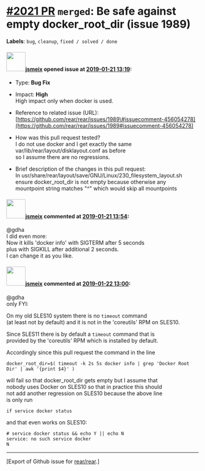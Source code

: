 [\#2021 PR](https://github.com/rear/rear/pull/2021) `merged`: Be safe against empty docker\_root\_dir (issue 1989)
==================================================================================================================

**Labels**: `bug`, `cleanup`, `fixed / solved / done`

#### <img src="https://avatars.githubusercontent.com/u/1788608?u=925fc54e2ce01551392622446ece427f51e2f0ce&v=4" width="50">[jsmeix](https://github.com/jsmeix) opened issue at [2019-01-21 13:19](https://github.com/rear/rear/pull/2021):

-   Type: **Bug Fix**

-   Impact: **High**  
    High impact only when docker is used.

-   Reference to related issue (URL):  
    [https://github.com/rear/rear/issues/1989\#issuecomment-456054278](https://github.com/rear/rear/issues/1989#issuecomment-456054278)

-   How was this pull request tested?  
    I do not use docker and I get exactly the same  
    var/lib/rear/layout/disklayout.conf as before  
    so I assume there are no regressions.

-   Brief description of the changes in this pull request:  
    In usr/share/rear/layout/save/GNU/Linux/230\_filesystem\_layout.sh  
    ensure docker\_root\_dir is not empty because otherwise any  
    mountpoint string matches "^" which would skip all mountpoints

#### <img src="https://avatars.githubusercontent.com/u/1788608?u=925fc54e2ce01551392622446ece427f51e2f0ce&v=4" width="50">[jsmeix](https://github.com/jsmeix) commented at [2019-01-21 13:54](https://github.com/rear/rear/pull/2021#issuecomment-456081681):

@gdha  
I did even more:  
Now it kills 'docker info' with SIGTERM after 5 seconds  
plus with SIGKILL after additional 2 seconds.  
I can change it as you like.

#### <img src="https://avatars.githubusercontent.com/u/1788608?u=925fc54e2ce01551392622446ece427f51e2f0ce&v=4" width="50">[jsmeix](https://github.com/jsmeix) commented at [2019-01-22 13:00](https://github.com/rear/rear/pull/2021#issuecomment-456390783):

@gdha  
only FYI:

On my old SLES10 system there is no `timeout` command  
(at least not by default) and it is not in the 'coreutils' RPM on
SLES10.

Since SLES11 there is by default a `timeout` command that is  
provided by the 'coreutils' RPM which is installed by default.

Accordingly since this pull request the command in the line

    docker_root_dir=$( timeout -k 2s 5s docker info | grep 'Docker Root Dir' | awk '{print $4}' )

will fail so that docker\_root\_dir gets empty but I assume that  
nobody uses Docker on SLES10 so that in practice this should  
not add another regression on SLES10 because the above line  
is only run

    if service docker status

and that even works on SLES10:

    # service docker status && echo Y || echo N
    service: no such service docker
    N

------------------------------------------------------------------------

\[Export of Github issue for
[rear/rear](https://github.com/rear/rear).\]
